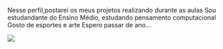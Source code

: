 Nesse perfil,postarei os meus projetos realizando durante as aulas
Sou estudandante do Ensino Médio, estudando pensamento computacional
Gosto de esportes e arte 
Espero passar de ano...

![](https://media.tenor.com/B2eW8gNUFTEAAAAM/okay-sarcastic.gif)
